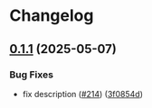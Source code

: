 # Changelog

## [0.1.1](https://github.com/agntcy/agp/compare/agpctl-v0.1.0...agpctl-v0.1.1) (2025-05-07)


### Bug Fixes

* fix description ([#214](https://github.com/agntcy/agp/issues/214)) ([3f0854d](https://github.com/agntcy/agp/commit/3f0854de5b8adc9404bb75b7a6213a1d8d577ab2))
